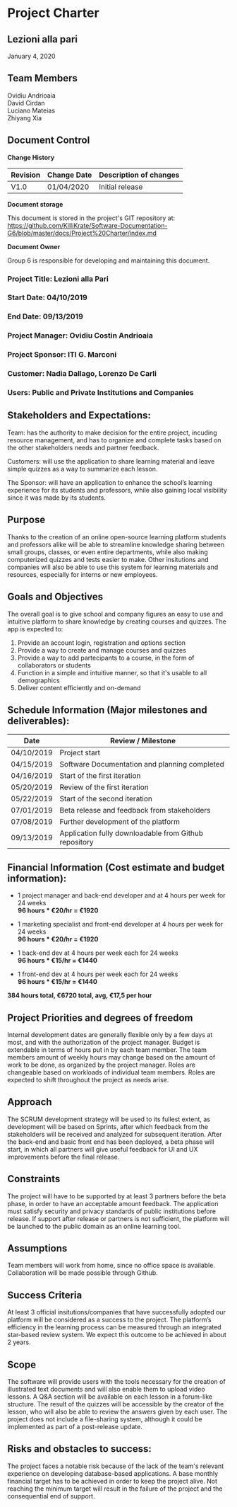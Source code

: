 # Project Charter

## Lezioni alla pari
January 4, 2020

## Team Members
Ovidiu Andrioaia  
David Cirdan  
Luciano Mateias  
Zhiyang Xia


## Document Control
**Change History**

| Revision | Change Date | Description of changes |
| -------- | ----------- | ---------------------- |
| V1.0     | 01/04/2020  | Initial release        |

**Document storage**

This document is stored in the project's GIT repository at:
https://github.com/KilliKrate/Software-Documentation-G6/blob/master/docs/Project%20Charter/index.md
 
**Document Owner**

Group 6 is responsible for developing and maintaining this document.

### Project Title: Lezioni alla Pari
### Start Date: 04/10/2019
### End Date: 09/13/2019
### Project Manager: Ovidiu Costin Andrioaia
### Project Sponsor: ITI G. Marconi
### Customer: Nadia Dallago, Lorenzo De Carli 
### Users: Public and Private Institutions and Companies

## Stakeholders and Expectations: 

Team: has the authority to make decision for the entire project, incuding resource management, and has to organize and complete tasks based on the other stakeholders needs and partner feedback.

Customers: will use the application to share learning material and leave simple quizzes as a way to summarize each lesson.

The Sponsor: will have an application to enhance the school’s learning experience for its students and professors, while also gaining local visibility since it was made by its students.

## Purpose

Thanks to the creation of an online open-source learning platform students and professors alike will be able to streamline knowledge sharing between small groups, classes, or even entire departments, while also making computerized quizzes and tests easier to make. Other insitutions and companies will also be able to use this system for learning materials and resources, especially for interns or new employees.

## Goals and Objectives

The overall goal is to give school and company figures an easy to use and intuitive platform to share knowledge by creating courses and quizzes. The app is expected to:

1. Provide an account login, registration and options section
2. Provide a way to create and manage courses and quizzes
3. Provide a way to add partecipants to a course, in the form of collaborators or students
4. Function in a simple and intuitive manner, so that it's usable to all demographics
5. Deliver content efficiently and on-demand

## Schedule Information (Major milestones and deliverables):

| Date | Review / Milestone |
| ---- | ------------------ |
| 04/10/2019 | Project start |
| 04/15/2019 | Software Documentation and planning completed |
| 04/16/2019 | Start of the first iteration |
| 05/20/2019 | Review of the first iteration |
| 05/22/2019 | Start of the second iteration |
| 07/01/2019 | Beta release and feedback from stakeholders |
| 07/08/2019 | Further development of the platform |
| 09/13/2019 | Application fully downloadable from Github repository | 

## Financial Information (Cost estimate and budget information): 

- 1 project manager and back-end developer and at 4 hours per week for 24 weeks  
**96 hours * €20/hr = €1920**

- 1 marketing specialist and front-end developer at 4 hours per week for 24 weeks  
**96 hours * €20/hr = €1920**

- 1 back-end dev at 4 hours per week each for 24 weeks  
**96 hours * €15/hr = €1440**

- 1 front-end dev at 4 hours per week each for 24 weeks  
**96 hours * €15/hr = €1440**

**384 hours total, €6720 total, avg, €17,5 per hour**

## Project Priorities and degrees of freedom

Internal development dates are generally flexible only by a few days at most, and with the authorization of the project manager.  Budget is extendable in terms of hours put in by each team member. The team members amount of weekly hours may change based on the amount of work to be done, as organized by the project manager. Roles are changeable based on workloads of individual team members. Roles are expected to shift throughout the project as needs arise.

## Approach 

The SCRUM development strategy will be used to its fullest extent, as development will be based on Sprints, after which feedback from the stakeholders will be received and analyzed for subsequent iteration. After the back-end and basic front end has been deployed, a beta phase will start, in which all partners will give useful feedback for UI and UX improvements before the final release.

## Constraints

The project will have to be supported by at least 3 partners before the beta phase, in order to have an acceptable amount feedback. The application must satisfy security and privacy standards of public institutions before release. If support after release or partners is not sufficient, the platform will be launched to the public domain as an online learning tool.

## Assumptions 

 Team members will work from home, since no office space is available. Collaboration will be made possible through Github.  

## Success Criteria

At least 3 official insitutions/companies that have successfully adopted our platform will be considered as a success to the project. The platform’s efficiency in the learning process can be measured through an integrated star-based review system. We expect this outcome to be achieved in about 2 years.

## Scope

The software will provide users with the tools necessary for the creation of illustrated text documents and will also enable them to upload video lessons. A Q&A section will be available on each lesson in a forum-like structure. The result of the quizzes will be accessible by the creator of the lesson, who will also be able to review the answers given by each user. The project does not include a file-sharing system, although it could be implemented as part of a post-release update.

## Risks and obstacles to success:  

The project faces a notable risk because of the lack of the team's relevant experience on developing database-based applications. A base monthly financial target has to be achieved in order to keep the project alive. Not reaching the minimum target will result in the failure of the project and the consequential end of support.
